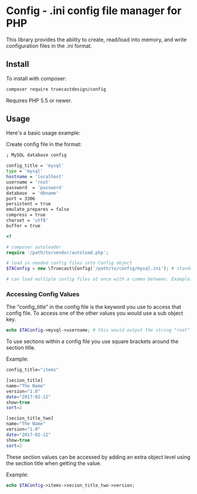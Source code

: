 Config - .ini config file manager for PHP
=======================================

This library provides the ability to create, read/load into memory, and write configuration files in the .ini format.

Install
-------

To install with composer:

```sh
composer require truecastdesign/config
```

Requires PHP 5.5 or newer.

Usage
-----

Here's a basic usage example:

Create config file in the format:

```sh
; MySQL database config

config_title = 'mysql'
type = 'mysql'
hostname = 'localhost'
username = 'root'
password  = 'password'
database  = 'dbname'
port = 3306
persistent = true
emulate_prepares = false
compress = true
charset = 'utf8'
buffer = true
```

```php
<?

# composer autoloader
require '/path/to/vendor/autoload.php';

# load in needed config files into Config object
$TAConfig = new \Truecast\Config('/path/to/config/mysql.ini'); # standard path: __DIR__.'/../app/config/mysql.ini'

# can load multiple config files at once with a comma between. Example: '/path/to/config/mysql.ini, /path/to/config/site.ini'
```

### Accessing Config Values

The "config_title" in the config file is the keyword you use to access that config file. To access one of the other values you would use a sub object key.

```php
echo $TAConfig->mysql->username; # this would output the string "root" using the above config file.
```

To use sections within a config file you use square brackets around the section title.

Example:

```php
config_title="items"

[secion_title]
name="The Name"
version="1.0"
date="2017-02-12"
show=true
sort=2

[secion_title_two]
name="The Name"
version="1.0"
date="2017-02-12"
show=true
sort=2
```

These section values can be accessed by adding an extra object level using the section title when getting the value.

Example:

```php
echo $TAConfig->items->secion_title_two->version;
```

